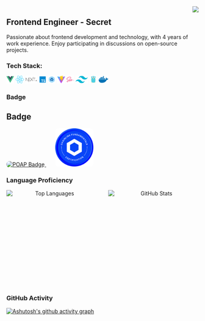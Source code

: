 <img align="right" src="https://count.getloli.com/get/@:Minori-ty?theme=rule34">

## Frontend Engineer - Secret

Passionate about frontend development and technology, with 4 years of work experience. Enjoy participating in discussions on open-source projects.

### **Tech Stack:**

<a href="https://v3.cn.vuejs.org"><code><img height="20" src="./images/vue.png" alt="Vue.js"></code></a>
<a href="https://reactjs.org/"><code><img height="20" src="./images/react.svg" alt="React"></code></a>
<a href="https://nextjs.org/"><code><img height="20" src="./images/next.png" alt="Next.js"></code></a>
<a href="https://www.tslang.cn/index.html"><code><img height="20" src="./images/typescript.png" alt="TypeScript"></code></a>
<a href="https://webpack.js.org/"><code><img height="20" src="./images/webpack.svg" alt="Webpack"></code></a>
<a href="https://cn.vitejs.dev"><code><img height="20" src="./images/vite.png" alt="Vite"></code></a>
<a href="https://sass-lang.com"><code><img height="20" src="./images/sass2.png" alt="Sass"></code></a>
<a href="https://tailwindcss.com"><code><img height="20" src="./images/tailwindcss.png" alt="Tailwind CSS"></code></a>
<a href="https://go.dev/"><code><img height="20" src="./images/golang.png" alt="Go"></code></a>
<a href="https://www.docker.com"><code><img height="20" src="./images/docker.png" alt="Docker"></code></a>

### Badge



## Badge

<a href="https://collectors.poap.xyz/scan/0x88d6fa78b18624A189140d5E8B131F639CeF3Fb2">
  <img src="https://assets.poap.xyz/7f8e4878-9ef9-4cd5-abdc-4147ba6e2094.gif" alt="POAP Badge" width="100" style="border-radius: 8px;">
</a>
&nbsp;&nbsp;&nbsp;&nbsp;&nbsp;
<a href="https://www.credly.com/earner/earned/badge/f17024c1-42bf-48c2-a17e-18bea1df8895">
  <img height="100" src="./images/chainlink-fundamentals-certification.png" alt="Chainlink.js" style="border-radius: 8px;">
</a>


### Language Proficiency
<div style="display: flex; justify-content: center; align-items: center; gap: 30px; text-align: center;">
    <img src="https://github-readme-stats.vercel.app/api/top-langs/?username=Secret1007&show_icons=true&theme=dark" alt="Top Languages" style="height: 250px; width: 400px;" />
    <img src="https://github-readme-stats.vercel.app/api?username=Secret1007&show_icons=true&theme=dark" alt="GitHub Stats" style="height: 250px; width: 400px;" />
</div>

### GitHub Activity
[![Ashutosh's github activity graph](https://github-readme-activity-graph.vercel.app/graph?username=Secret1007&theme=react)](https://github.com/ashutosh00710/github-readme-activity-graph)
